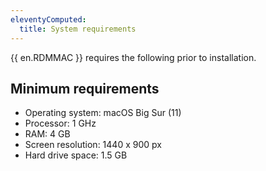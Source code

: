 ```yaml
---
eleventyComputed:
  title: System requirements
---
```

{{ en.RDMMAC }} requires the following prior to installation. 

## Minimum requirements 

* Operating system: macOS Big Sur (11) 
* Processor: 1 GHz 
* RAM: 4 GB 
* Screen resolution: 1440 x 900 px 
* Hard drive space: 1.5 GB 
